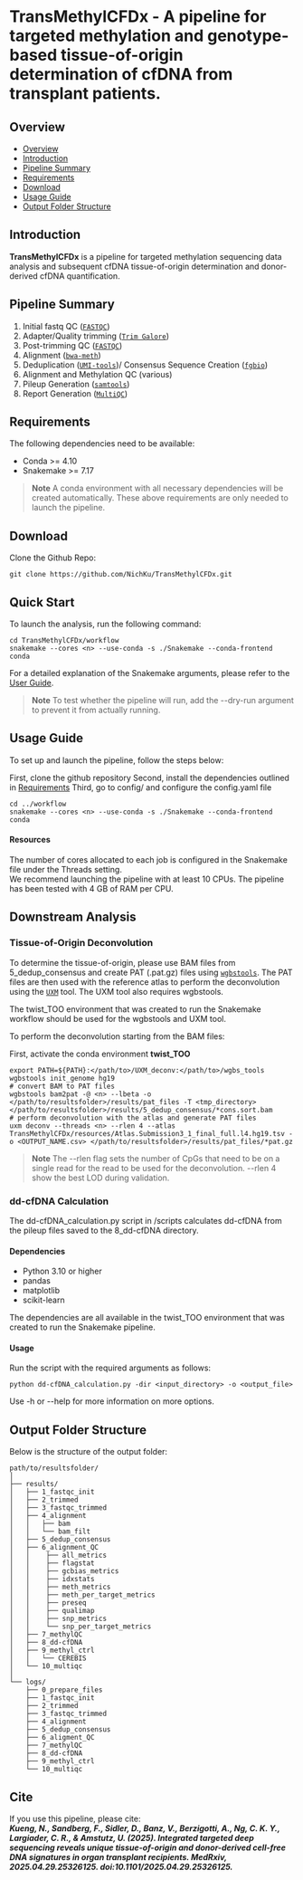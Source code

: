 # TransMethylCFDx - A pipeline for targeted methylation and genotype-based tissue-of-origin determination of cfDNA from transplant patients.

## Overview

* [Overview](#overview)
* [Introduction](#introduction)
* [Pipeline Summary](#pipeline-summary)
* [Requirements](#requirements)
* [Download](#download)
* [Usage Guide](#usage-guide)
* [Output Folder Structure](#output-folder-structure)

## Introduction

**TransMethylCFDx** is a pipeline for targeted methylation sequencing data analysis and subsequent cfDNA tissue-of-origin determination and donor-derived cfDNA quantification.

## Pipeline Summary

1. Initial fastq QC ([`FASTQC`](https://www.bioinformatics.babraham.ac.uk/projects/fastqc/))
2. Adapter/Quality trimming ([`Trim Galore`](https://github.com/FelixKrueger/TrimGalore))
3. Post-trimming QC ([`FASTQC`](https://www.bioinformatics.babraham.ac.uk/projects/fastqc/))
4. Alignment ([`bwa-meth`](https://github.com/brentp/bwa-meth))
5. Deduplication ([`UMI-tools`](https://umi-tools.readthedocs.io/en/latest/index.html))/ Consensus Sequence Creation ([`fgbio`](http://fulcrumgenomics.github.io/fgbio/))
6. Alignment and Methylation QC (various)
7. Pileup Generation ([`samtools`](https://www.htslib.org))
8. Report Generation ([`MultiQC`](https://multiqc.info))


## Requirements

The following dependencies need to be available:
- Conda >= 4.10
- Snakemake >= 7.17

> **Note**
> A conda environment with all necessary dependencies will be created automatically.
These above requirements are only needed to launch the pipeline.

## Download

Clone the Github Repo:

```
git clone https://github.com/NichKu/TransMethylCFDx.git
```

## Quick Start

To launch the analysis, run the following command:

```
cd TransMethylCFDx/workflow
snakemake --cores <n> --use-conda -s ./Snakemake --conda-frontend conda
```

For a detailed explanation of the Snakemake arguments, please refer to the [User Guide](https://snakemake.readthedocs.io/en/stable/#).

> **Note**
> To test whether the pipeline will run, add the --dry-run argument to prevent it from actually running.

## Usage Guide

To set up and launch the pipeline, follow the steps below:

First, clone the github repository
Second, install the dependencies outlined in [Requirements](#requirements)
Third, go to config/ and configure the config.yaml file
```
cd ../workflow
snakemake --cores <n> --use-conda -s ./Snakemake --conda-frontend conda 
```

#### Resources
The number of cores allocated to each job is configured in the Snakemake file under the Threads setting.\
We recommend launching the pipeline with at least 10 CPUs. The pipeline has been tested with 4 GB of RAM per CPU.

## Downstream Analysis
### Tissue-of-Origin Deconvolution
To determine the tissue-of-origin, please use BAM files from 5_dedup_consensus and create PAT (.pat.gz) files using [`wgbstools`](https://github.com/nloyfer/wgbs_tools). The PAT files are then used with the reference atlas to perform the deconvolution using the [`UXM`](https://github.com/nloyfer/UXM_deconv) tool. The UXM tool also requires wgbstools.

The twist_TOO environment that was created to run the Snakemake workflow should be used for the wgbstools and UXM tool.

To perform the deconvolution starting from the BAM files:

First, activate the conda environment **twist_TOO**
```
export PATH=${PATH}:</path/to>/UXM_deconv:</path/to>/wgbs_tools
wgbstools init_genome hg19
# convert BAM to PAT files
wgbstools bam2pat -@ <n> --lbeta -o </path/to/resultsfolder>/results/pat_files -T <tmp_directory> </path/to/resultsfolder>/results/5_dedup_consensus/*cons.sort.bam
# perform deconvolution with the atlas and generate PAT files
uxm deconv --threads <n> --rlen 4 --atlas TransMethylCFDx/resources/Atlas.Submission3_1_final_full.l4.hg19.tsv -o <OUTPUT_NAME.csv> </path/to/resultsfolder>/results/pat_files/*pat.gz
```

> **Note**
The --rlen flag sets the number of CpGs that need to be on a single read for the read to be used for the deconvolution. --rlen 4 show the best LOD during validation.

### dd-cfDNA Calculation
The dd-cfDNA_calculation.py script in /scripts calculates dd-cfDNA from the pileup files saved to the 8_dd-cfDNA directory.

#### Dependencies
- Python 3.10 or higher
- pandas
- matplotlib
- scikit-learn

The dependencies are all available in the twist_TOO environment that was created to run the Snakemake pipeline.

#### Usage
Run the script with the required arguments as follows:
```
python dd-cfDNA_calculation.py -dir <input_directory> -o <output_file>
```
Use -h or --help for more information on more options.

## Output Folder Structure

Below is the structure of the output folder:

``` 
path/to/resultsfolder/
│  
├── results/
│   ├── 1_fastqc_init
│   ├── 2_trimmed
│   ├── 3_fastqc_trimmed
│   ├── 4_alignment
│   │   ├── bam
│   │   └── bam_filt
│   ├── 5_dedup_consensus
│   ├── 6_alignment_QC
│   │    ├── all_metrics
│   │    ├── flagstat
│   │    ├── gcbias_metrics
│   │    ├── idxstats
│   │    ├── meth_metrics
│   │    ├── meth_per_target_metrics
│   │    ├── preseq
│   │    ├── qualimap
│   │    ├── snp_metrics
│   │    └── snp_per_target_metrics
│   ├── 7_methylQC
│   ├── 8_dd-cfDNA
│   ├── 9_methyl_ctrl
│   │   └── CEREBIS
│   └── 10_multiqc
│
└── logs/  
    ├── 0_prepare_files
    ├── 1_fastqc_init
    ├── 2_trimmed
    ├── 3_fastqc_trimmed
    ├── 4_alignment
    ├── 5_dedup_consensus
    ├── 6_aligment_QC
    ├── 7_methylQC
    ├── 8_dd-cfDNA
    ├── 9_methyl_ctrl
    └── 10_multiqc
```

## Cite
If you use this pipeline, please cite: \
***Kueng, N., Sandberg, F., Sidler, D., Banz, V., Berzigotti, A., Ng, C. K. Y., Largiader, C. R., & Amstutz, U. (2025). Integrated targeted deep sequencing reveals unique tissue-of-origin and donor-derived cell-free DNA signatures in organ transplant recipients. MedRxiv, 2025.04.29.25326125. doi:10.1101/2025.04.29.25326125.***

